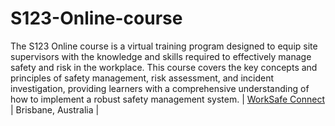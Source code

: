 # S123-Online-course
The S123 Online course is a virtual training program designed to equip site supervisors with the knowledge and skills required to effectively manage safety and risk in the workplace. This course covers the key concepts and principles of safety management, risk assessment, and incident investigation, providing learners with a comprehensive understanding of how to implement a robust safety management system.
| [WorkSafe Connect](https://www.worksafeconnect.com/courses/virtual-online-s123-qms-site-supervisor-1) | Brisbane, Australia |

